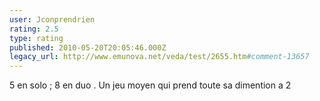 ```yaml
---
user: Jconprendrien
rating: 2.5
type: rating
published: 2010-05-20T20:05:46.000Z
legacy_url: http://www.emunova.net/veda/test/2655.htm#comment-13657
---
```

5 en solo ; 8 en duo .
Un jeu moyen qui prend toute sa dimention a 2